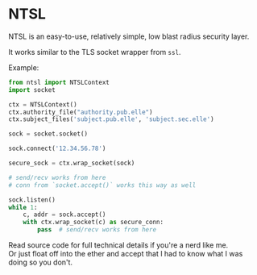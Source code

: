 # NTSL

NTSL is an easy-to-use, relatively simple, low blast radius security layer.

It works similar to the TLS socket wrapper from `ssl`.

Example:

```python
from ntsl import NTSLContext
import socket

ctx = NTSLContext()
ctx.authority_file("authority.pub.elle")
ctx.subject_files('subject.pub.elle', 'subject.sec.elle')

sock = socket.socket()

sock.connect('12.34.56.78')

secure_sock = ctx.wrap_socket(sock)

# send/recv works from here
# conn from `socket.accept()` works this way as well

sock.listen()
while 1:
    c, addr = sock.accept()
    with ctx.wrap_socket(c) as secure_conn:
        pass  # send/recv works from here
```

Read source code for full technical details if you're a nerd like me.  
Or just float off into the ether and accept that I had to know what I was doing so you don't.
